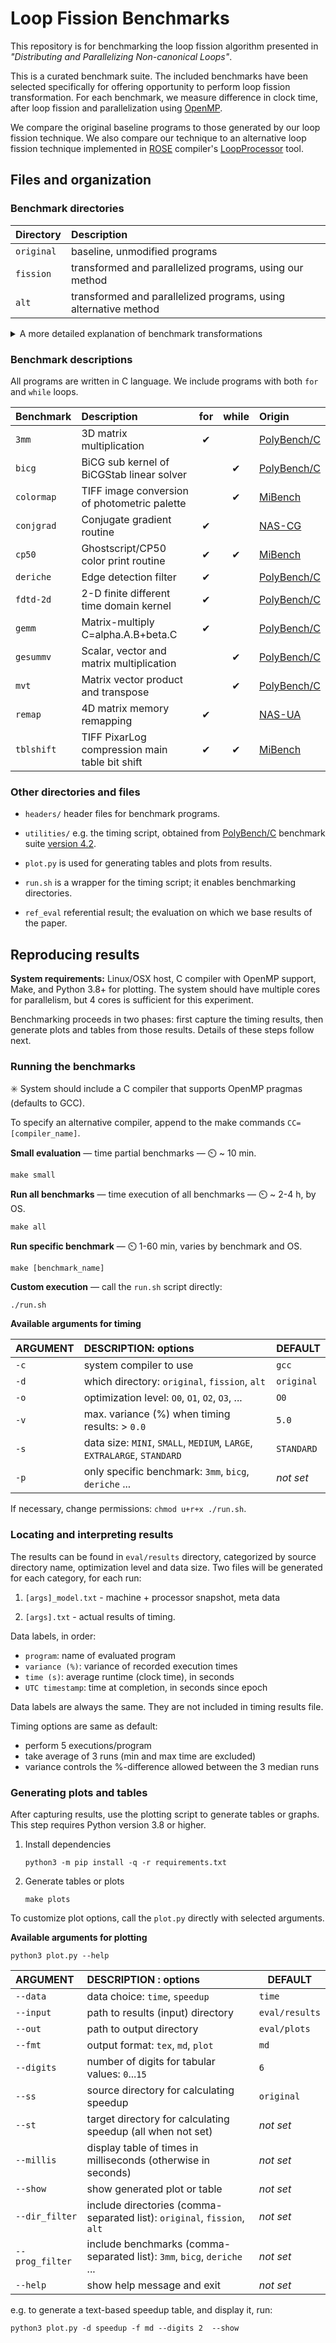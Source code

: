 # Loop Fission Benchmarks

This repository is for benchmarking the loop fission algorithm presented in 
_"Distributing and Parallelizing Non-canonical Loops"_.

This is a curated benchmark suite. The included benchmarks have been selected specifically 
for offering opportunity to perform loop fission transformation. For each benchmark, we measure 
difference in clock time, after loop fission and parallelization using [OpenMP](https://www.openmp.org/).

We compare the original baseline programs to those generated by our loop fission technique.
We also compare our technique to an alternative loop fission technique implemented in
[ROSE](http://rosecompiler.org/) compiler's
[LoopProcessor](https://en.wikibooks.org/wiki/ROSE_Compiler_Framework/LoopProcessor) tool.

## Files and organization

### Benchmark directories

| Directory  | Description                                                     |
|:-----------|:----------------------------------------------------------------|
| `original` | baseline, unmodified programs                                   | 
| `fission`  | transformed and parallelized programs, using our method         |
| `alt`      | transformed and parallelized programs, using alternative method |

<details>

  <summary>A more detailed explanation of benchmark transformations</summary>

   <br/>In this repository, transformations of benchmarks have already been applied in the appropriate directories,
   <code>fission</code> and <code>alt</code>, and we measure differences between those transformations and 
   <code>original</code>. This section explains briefly how the transformations are generated in the first place.
   
   <a href='./fission'><strong>Fission</strong></a> benchmarks have been transformed manually following our loop 
   fission algorithm. These transformations are not reproducible mechanically. The programs have been parallelized 
   by hand. We use manual approach here because automatic parallelization of <code>while</code> loops is not supported 
   by any tool we are aware of. Programs with <code>for</code> loops could be parallelized automatically, and as 
   shown in the next case.
   
   <a href='./alt'><strong>Alt</strong></a> benchmarks are the results of applying automatic transformation using
   <a href="http://rosecompiler.org/">ROSE compiler</a>. They are also automatically parallelized using the same tool.
   Benchmark <code>remap</code> fails during transformation, and we measure no difference between the original version.
   Because the tool transforms all code, including the timing code of the benchmark template, as last step we
   restore the original benchmark template. Detailed steps for re-generating the alt-benchmarks are
   <a href="/utilities/readme.md">here</a>.

</details>


### Benchmark descriptions

All programs are written in C language. We include programs with both `for` and `while` loops. 

| Benchmark  | Description                                    | for | while | Origin            |
|:-----------|:-----------------------------------------------|:---:|:-----:|:------------------|
| `3mm`      | 3D matrix multiplication                       |  ✔  |       | [PolyBench/C][PB] | 
| `bicg`     | BiCG sub kernel of BiCGStab linear solver      |     |   ✔   | [PolyBench/C][PB] | 
| `colormap` | TIFF image conversion of photometric palette   |     |   ✔   | [MiBench][MB]     | 
| `conjgrad` | Conjugate gradient routine                     |  ✔  |       | [NAS-CG][NAS]     |
| `cp50`     | Ghostscript/CP50 color print routine           |  ✔  |   ✔   | [MiBench][MB]     | 
| `deriche`  | Edge detection filter                          |  ✔  |       | [PolyBench/C][PB] | 
| `fdtd-2d`  | 2-D finite different time domain kernel        |  ✔  |       | [PolyBench/C][PB] |
| `gemm`     | Matrix-multiply C=alpha.A.B+beta.C             |  ✔  |       | [PolyBench/C][PB] |
| `gesummv`  | Scalar, vector and matrix multiplication       |     |   ✔   | [PolyBench/C][PB] | 
| `mvt`      | Matrix vector product and transpose            |     |   ✔   | [PolyBench/C][PB] | 
| `remap`    | 4D matrix memory remapping                     |  ✔  |       | [NAS-UA][NAS]     |
| `tblshift` | TIFF PixarLog compression main table bit shift |  ✔  |   ✔   | [MiBench][MB]     |

[PB]: http://web.cse.ohio-state.edu/~pouchet.2/software/polybench/
[NAS]: https://www.nas.nasa.gov/software/npb.html
[MB]: https://vhosts.eecs.umich.edu/mibench

### Other directories and files

* `headers/` header files for benchmark programs.

* `utilities/` e.g. the timing script, obtained from
   [PolyBench/C][PB] benchmark suite [version 4.2](https://sourceforge.net/projects/polybench/files/).

* `plot.py` is used for generating tables and plots from results.

* `run.sh` is a wrapper for the timing script; it enables benchmarking directories.

* `ref_eval` referential result; the evaluation on which we base results of the paper.

## Reproducing results

**System requirements:** Linux/OSX host, C compiler with OpenMP support, Make, and
Python 3.8+ for plotting. The system should have multiple cores for parallelism,
but 4 cores is sufficient for this experiment.

Benchmarking proceeds in two phases: first capture the timing results, then generate
plots and tables from those results. Details of these steps follow next.

### Running the benchmarks

:eight_spoked_asterisk: System should include a C compiler that supports OpenMP pragmas (defaults to GCC).

To specify an alternative compiler, append to the make commands `CC=[compiler_name]`.

**Small evaluation** — time partial benchmarks — :timer_clock: ~ 10 min.

```text
make small
```

**Run all benchmarks** — time execution of all benchmarks — :timer_clock: ~ 2-4 h, by OS.

```text
make all
```

**Run specific benchmark** — :timer_clock: 1-60 min, varies by benchmark and OS.

```text
make [benchmark_name]
```

**Custom execution** — call the `run.sh` script directly: 
       
```text
./run.sh 
```

**Available arguments for timing**

| ARGUMENT | DESCRIPTION: options                                                    | DEFAULT    |
|:---------|:------------------------------------------------------------------------|:-----------|
| `-c`     | system compiler to use                                                  | `gcc`      |
| `-d`     | which directory:  `original`, `fission`, `alt`                          | `original` | 
| `-o`     | optimization level: `O0`, `O1`, `O2`, `O3`, ...                         | `O0`       |
| `-v`     | max. variance (%) when timing results: > `0.0`                          | `5.0`      |
| `-s`     | data size: `MINI`, `SMALL`, `MEDIUM`, `LARGE`, `EXTRALARGE`, `STANDARD` | `STANDARD` |
| `-p`     | only specific benchmark: `3mm`, `bicg`, `deriche` ...                   | _not set_  |

If necessary, change permissions: `chmod u+r+x ./run.sh`.

### Locating and interpreting results

The results can be found in `eval/results` directory, categorized by source directory name, 
optimization level and data size. Two files will be generated for each category, for each run:

1. `[args]_model.txt` - machine + processor snapshot, meta data

2. `[args].txt` - actual results of timing.

Data labels, in order:

- `program`: name of evaluated program
- `variance (%)`: variance of recorded execution times
- `time (s)`: average runtime (clock time), in seconds
- `UTC timestamp`: time at completion, in seconds since epoch 

Data labels are always the same. They are not included in timing results file.

Timing options are same as default:

- perform 5 executions/program
- take average of 3 runs (min and max time are excluded)
- variance controls the %-difference allowed between the 3 median runs

### Generating plots and tables

After capturing results, use the plotting script to generate tables or graphs. 
This step requires Python version 3.8 or higher.

1. Install dependencies

    ```text
    python3 -m pip install -q -r requirements.txt
    ```

2. Generate tables or plots

    ```text
    make plots
    ```

To customize plot options, call the `plot.py` directly with selected arguments.

**Available arguments for plotting**

```text
python3 plot.py --help
```

| ARGUMENT        | DESCRIPTION : options                                                    | DEFAULT        |
|:----------------|:-------------------------------------------------------------------------|----------------|
| `--data`        | data choice: `time`, `speedup`                                           | `time`         |
| `--input`       | path to results (input) directory                                        | `eval/results` |
| `--out`         | path to output directory                                                 | `eval/plots`   |
| `--fmt`         | output format: `tex`, `md`, `plot`                                       | `md`           |
| `--digits`      | number of digits for tabular values: `0`...`15`                          | `6`            |
| `--ss`          | source directory for calculating speedup                                 | `original`     |
| `--st`          | target directory for calculating speedup (all when not set)              | _not set_      |
| `--millis`      | display table of times in milliseconds  (otherwise in seconds)           | _not set_      |
| `--show`        | show generated plot or table                                             | _not set_      |
| `--dir_filter`  | include directories (comma-separated list): `original`, `fission`, `alt` | _not set_      |
| `--prog_filter` | include benchmarks (comma-separated list): `3mm`, `bicg`, `deriche` ...  | _not set_      |
| `--help`        | show help message and exit                                               | _not set_      |

e.g. to generate a text-based speedup table, and display it, run:

```
python3 plot.py -d speedup -f md --digits 2  --show
```
